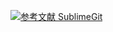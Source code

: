 [![](https://img.shields.io/badge/参考文献-SublimeGit-red.svg "参考文献 SublimeGit")](https://sublimegit.readthedocs.io/en/latest//tutorial.html#getting-set-up)

